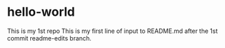 # hello-world
This is my 1st repo
This is my first line of input to README.md after the 1st commit readme-edits branch.
